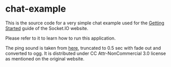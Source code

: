 # chat-example

This is the source code for a very simple chat example used for the [Getting Started](http://socket.io/get-started/chat/) guide of the Socket.IO website.

Please refer to it to learn how to run this application.

The ping sound is taken from [here](http://soundbible.com/2084-Glass-Ping.html), truncated to 0.5 sec with fade out and converted to ogg. It is distributed under CC Attr-NonCommercial 3.0 license as mentioned on the original website.
